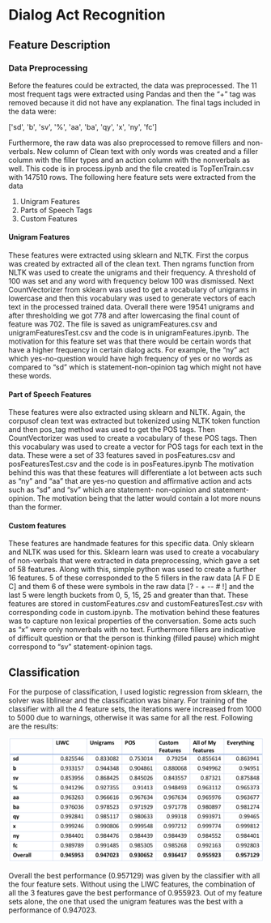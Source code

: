 # Dialog Act Recognition
## Feature Description
### Data Preprocessing
Before the features could be extracted, the data was preprocessed. The 11 most frequent tags were
extracted using Pandas and then the “+” tag was removed because it did not have any explanation. The
final tags included in the data were:

['sd', 'b', 'sv', '%', 'aa', 'ba', 'qy', 'x', 'ny', 'fc']

Furthermore, the raw data was also preprocessed to remove fillers and non-verbals. New column of
Clean text with only words was created and a filler column with the filler types and an action column
with the nonverbals as well. This code is in process.ipynb and the file created is TopTenTrain.csv with
147510 rows.
The following here feature sets were extracted from the data
1. Unigram Features
2. Parts of Speech Tags
3. Custom Features

#### Unigram Features
These features were extracted using sklearn and NLTK. First the corpus was created by extracted all of
the clean text. Then ngrams function from NLTK was used to create the unigrams and their frequency. A
threshold of 100 was set and any word with frequency below 100 was dismissed. Next CountVectorizer
from sklearn was used to get a vocabulary of unigrams in lowercase and then this vocabulary was used
to generate vectors of each text in the processed trained data. Overall there were 19541 unigrams and
after thresholding we got 778 and after lowercasing the final count of feature was 702. The file is saved
as unigramFeatures.csv and unigramFeaturesTest.csv and the code is in unigramFeatures.ipynb.
The motivation for this feature set was that there would be certain words that have a higher frequency
in certain dialog acts. For example, the “ny” act which yes-no-question would have high frequency of yes
or no words as compared to “sd” which is statement-non-opinion tag which might not have these
words.

#### Part of Speech Features
These features were also extracted using sklearn and NLTK. Again, the corpusof clean text was extracted
but tokenized using NLTK token function and then pos_tag method was used to get the POS tags. Then
CountVectorizer was used to create a vocabulary of these POS tags. Then this vocabulary was used to
create a vector for POS tags for each text in the data. These were a set of 33 features saved in
posFeatures.csv and posFeaturesTest.csv and the code is in posFeatures.ipynb
The motivation behind this was that these features will differentiate a lot between acts such as “ny” and
“aa” that are yes-no question and affirmative action and acts such as “sd” and “sv” which are statement-
non-opinion and statement-opinion. The motivation being that the latter would contain a lot more
nouns than the former.
#### Custom features
These features are handmade features for this specific data. Only sklearn and NLTK was used for this.
Sklearn learn was used to create a vocabulary of non-verbals that were extracted in data preprocessing,
which gave a set of 58 features. Along with this, simple python was used to create a further 16 features.
5 of these corresponded to the 5 fillers in the raw data [A F D E C] and them 6 of these were symbols in
the raw data [? - + -- # !] and the last 5 were length buckets from 0, 5, 15, 25 and greater than that.
These features are stored in customFeatures.csv and customFeaturesTest.csv with corresponding code in
custom.ipynb.
The motivation behind these features was to capture non lexical properties of the conversation. Some
acts such as “x” were only nonverbals with no text. Furthermore fillers are indicative of difficult question
or that the person is thinking (filled pause) which might correspond to “sv” statement-opinion tags.



## Classification
For the purpose of classification, I used logistic regression from sklearn, the solver was liblinear and the
classification was binary. For training of the classifier with all the 4 feature sets, the iterations were
increased from 1000 to 5000 due to warnings, otherwise it was same for all the rest.
Following are the results:

![alt text](https://github.com/s-abdullah/DialogActRecognition/blob/master/images/table.png)

Overall the best performance (0.957129) was given by the classifier with all the four feature sets.
Without using the LIWC features, the combination of all the 3 features gave the best performance of
0.955923. Out of my feature sets alone, the one that used the unigram features was the best with a
performance of 0.947023.
